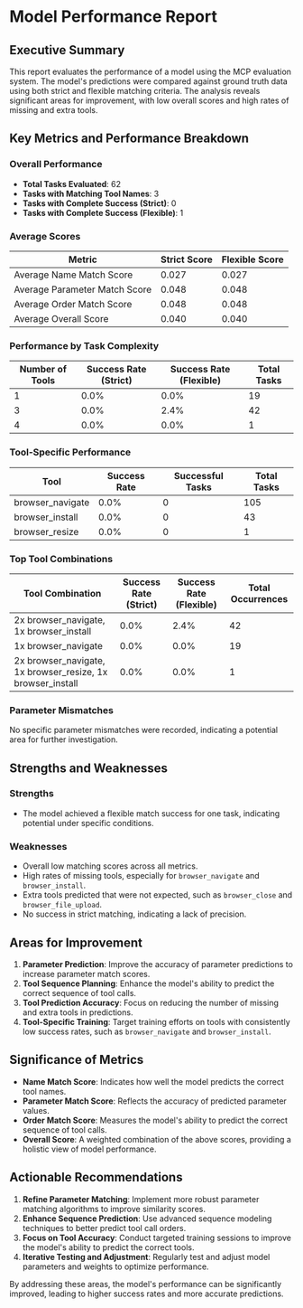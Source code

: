 # Model Performance Report

## Executive Summary

This report evaluates the performance of a model using the MCP evaluation system. The model's predictions were compared against ground truth data using both strict and flexible matching criteria. The analysis reveals significant areas for improvement, with low overall scores and high rates of missing and extra tools.

## Key Metrics and Performance Breakdown

### Overall Performance

- **Total Tasks Evaluated**: 62
- **Tasks with Matching Tool Names**: 3
- **Tasks with Complete Success (Strict)**: 0
- **Tasks with Complete Success (Flexible)**: 1

### Average Scores

| Metric                       | Strict Score | Flexible Score |
|------------------------------|--------------|----------------|
| Average Name Match Score     | 0.027        | 0.027          |
| Average Parameter Match Score| 0.048        | 0.048          |
| Average Order Match Score    | 0.048        | 0.048          |
| Average Overall Score        | 0.040        | 0.040          |

### Performance by Task Complexity

| Number of Tools | Success Rate (Strict) | Success Rate (Flexible) | Total Tasks |
|-----------------|-----------------------|-------------------------|-------------|
| 1               | 0.0%                  | 0.0%                    | 19          |
| 3               | 0.0%                  | 2.4%                    | 42          |
| 4               | 0.0%                  | 0.0%                    | 1           |

### Tool-Specific Performance

| Tool             | Success Rate | Successful Tasks | Total Tasks |
|------------------|--------------|------------------|-------------|
| browser_navigate | 0.0%         | 0                | 105         |
| browser_install  | 0.0%         | 0                | 43          |
| browser_resize   | 0.0%         | 0                | 1           |

### Top Tool Combinations

| Tool Combination                              | Success Rate (Strict) | Success Rate (Flexible) | Total Occurrences |
|-----------------------------------------------|-----------------------|-------------------------|-------------------|
| 2x browser_navigate, 1x browser_install       | 0.0%                  | 2.4%                    | 42                |
| 1x browser_navigate                           | 0.0%                  | 0.0%                    | 19                |
| 2x browser_navigate, 1x browser_resize, 1x browser_install | 0.0%                  | 0.0%                    | 1                 |

### Parameter Mismatches

No specific parameter mismatches were recorded, indicating a potential area for further investigation.

## Strengths and Weaknesses

### Strengths
- The model achieved a flexible match success for one task, indicating potential under specific conditions.

### Weaknesses
- Overall low matching scores across all metrics.
- High rates of missing tools, especially for `browser_navigate` and `browser_install`.
- Extra tools predicted that were not expected, such as `browser_close` and `browser_file_upload`.
- No success in strict matching, indicating a lack of precision.

## Areas for Improvement

1. **Parameter Prediction**: Improve the accuracy of parameter predictions to increase parameter match scores.
2. **Tool Sequence Planning**: Enhance the model's ability to predict the correct sequence of tool calls.
3. **Tool Prediction Accuracy**: Focus on reducing the number of missing and extra tools in predictions.
4. **Tool-Specific Training**: Target training efforts on tools with consistently low success rates, such as `browser_navigate` and `browser_install`.

## Significance of Metrics

- **Name Match Score**: Indicates how well the model predicts the correct tool names.
- **Parameter Match Score**: Reflects the accuracy of predicted parameter values.
- **Order Match Score**: Measures the model's ability to predict the correct sequence of tool calls.
- **Overall Score**: A weighted combination of the above scores, providing a holistic view of model performance.

## Actionable Recommendations

1. **Refine Parameter Matching**: Implement more robust parameter matching algorithms to improve similarity scores.
2. **Enhance Sequence Prediction**: Use advanced sequence modeling techniques to better predict tool call orders.
3. **Focus on Tool Accuracy**: Conduct targeted training sessions to improve the model's ability to predict the correct tools.
4. **Iterative Testing and Adjustment**: Regularly test and adjust model parameters and weights to optimize performance.

By addressing these areas, the model's performance can be significantly improved, leading to higher success rates and more accurate predictions.